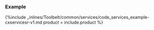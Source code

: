 


### Example



{%include _inlines/Toolbelt/common/services/code_services_example-cxservicesr-v1.md  product = include.product %}




